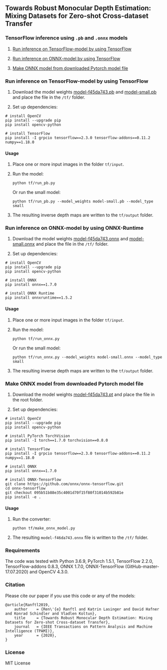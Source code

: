 ## Towards Robust Monocular Depth Estimation: Mixing Datasets for Zero-shot Cross-dataset Transfer

### TensorFlow inference using `.pb` and `.onnx` models

1. [Run inference on TensorFlow-model by using TensorFlow](#run-inference-on-tensorflow-model-by-using-tensorFlow)

2. [Run inference on ONNX-model by using TensorFlow](#run-inference-on-onnx-model-by-using-tensorflow)

3. [Make ONNX model from downloaded Pytorch model file](#make-onnx-model-from-downloaded-pytorch-model-file)


### Run inference on TensorFlow-model by using TensorFlow

1) Download the model weights [model-f45da743.pb](https://github.com/intel-isl/MiDaS/releases/download/v2/model-f46da743.pb) 
and [model-small.pb](https://github.com/intel-isl/MiDaS/releases/download/v2_1/model-small.pb) and place the
file in the `/tf/` folder.

2) Set up dependencies: 

```shell
# install OpenCV
pip install --upgrade pip
pip install opencv-python

# install TensorFlow
pip install -I grpcio tensorflow==2.3.0 tensorflow-addons==0.11.2 numpy==1.18.0
```

#### Usage

1) Place one or more input images in the folder `tf/input`.

2) Run the model:

    ```shell
    python tf/run_pb.py
    ```

    Or run the small model:

    ```shell
    python tf/run_pb.py --model_weights model-small.pb --model_type small
    ```

3) The resulting inverse depth maps are written to the `tf/output` folder.


### Run inference on ONNX-model by using ONNX-Runtime

1) Download the model weights [model-f45da743.onnx](https://github.com/intel-isl/MiDaS/releases/download/v2/model-f46da743.onnx) 
and [model-small.onnx](https://github.com/intel-isl/MiDaS/releases/download/v2_1/model-small.onnx) and place the
file in the `/tf/` folder.

2) Set up dependencies: 

```shell
# install OpenCV
pip install --upgrade pip
pip install opencv-python

# install ONNX
pip install onnx==1.7.0

# install ONNX Runtime
pip install onnxruntime==1.5.2
```

#### Usage

1) Place one or more input images in the folder `tf/input`.

2) Run the model:

    ```shell
    python tf/run_onnx.py
    ```

    Or run the small model:

    ```shell
    python tf/run_onnx.py --model_weights model-small.onnx --model_type small
    ```

3) The resulting inverse depth maps are written to the `tf/output` folder.



### Make ONNX model from downloaded Pytorch model file

1) Download the model weights [model-f45da743.pt](https://github.com/intel-isl/MiDaS/releases/download/v2/model-f46da743.pt) and place the
file in the root folder.

2) Set up dependencies: 

```shell
# install OpenCV
pip install --upgrade pip
pip install opencv-python

# install PyTorch TorchVision
pip install -I torch==1.7.0 torchvision==0.8.0

# install TensorFlow
pip install -I grpcio tensorflow==2.3.0 tensorflow-addons==0.11.2 numpy==1.18.0

# install ONNX
pip install onnx==1.7.0

# install ONNX-TensorFlow
git clone https://github.com/onnx/onnx-tensorflow.git
cd onnx-tensorflow 
git checkout 095b51b88e35c4001d70f15f80f31014b592b81e 
pip install -e .
```

#### Usage

1) Run the converter:

    ```shell
    python tf/make_onnx_model.py
    ```

2) The resulting `model-f46da743.onnx` file is written to the `/tf/` folder.


### Requirements

   The code was tested with Python 3.6.9, PyTorch 1.5.1, TensorFlow 2.2.0, TensorFlow-addons 0.8.3, ONNX 1.7.0, ONNX-TensorFlow (GitHub-master-17.07.2020) and OpenCV 4.3.0.
 
### Citation

Please cite our paper if you use this code or any of the models:
```
@article{Ranftl2019,
	author    = {Ren\'{e} Ranftl and Katrin Lasinger and David Hafner and Konrad Schindler and Vladlen Koltun},
	title     = {Towards Robust Monocular Depth Estimation: Mixing Datasets for Zero-shot Cross-dataset Transfer},
	journal   = {IEEE Transactions on Pattern Analysis and Machine Intelligence (TPAMI)},
	year      = {2020},
}
```

### License 

MIT License 

   

